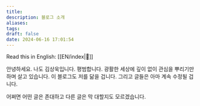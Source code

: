 ```yaml
---
title: 
description: 블로그 소개
aliases: 
tags: 
draft: false
date: 2024-06-16 17:01:54
---
```

Read this in English: [[EN/index|🏡]]

안녕하세요. 나도 김상욱입니다. 평범합니다. 광활한 세상에 깊이 없이 관심을 뿌리기만 하며 살고 있습니다. 이 블로그도 저를 닮을 겁니다. 
그리고 글들은 아마 계속 수정될 겁니다.

어쩌면 어떤 글은 존대하고 다른 글은 막 대할지도 모르겠습니다.